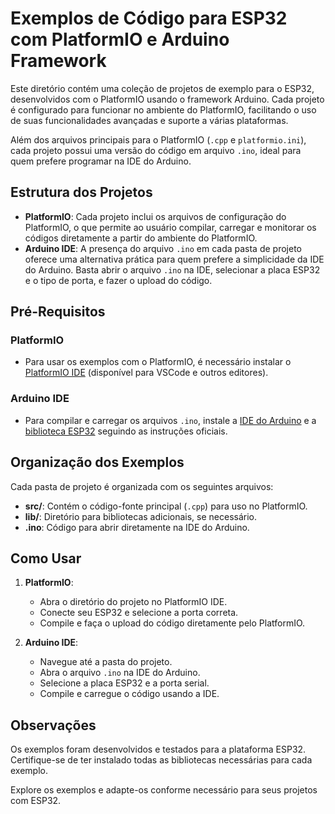 # Exemplos de Código para ESP32 com PlatformIO e Arduino Framework

Este diretório contém uma coleção de projetos de exemplo para o ESP32, desenvolvidos com o PlatformIO usando o framework Arduino. Cada projeto é configurado para funcionar no ambiente do PlatformIO, facilitando o uso de suas funcionalidades avançadas e suporte a várias plataformas.

Além dos arquivos principais para o PlatformIO (`.cpp` e `platformio.ini`), cada projeto possui uma versão do código em arquivo `.ino`, ideal para quem prefere programar na IDE do Arduino.

## Estrutura dos Projetos

- **PlatformIO**: Cada projeto inclui os arquivos de configuração do PlatformIO, o que permite ao usuário compilar, carregar e monitorar os códigos diretamente a partir do ambiente do PlatformIO.
- **Arduino IDE**: A presença do arquivo `.ino` em cada pasta de projeto oferece uma alternativa prática para quem prefere a simplicidade da IDE do Arduino. Basta abrir o arquivo `.ino` na IDE, selecionar a placa ESP32 e o tipo de porta, e fazer o upload do código.

## Pré-Requisitos

### PlatformIO

- Para usar os exemplos com o PlatformIO, é necessário instalar o [PlatformIO IDE](https://platformio.org/platformio-ide) (disponível para VSCode e outros editores).

### Arduino IDE

- Para compilar e carregar os arquivos `.ino`, instale a [IDE do Arduino](https://www.arduino.cc/en/software) e a [biblioteca ESP32](https://github.com/espressif/arduino-esp32) seguindo as instruções oficiais.

## Organização dos Exemplos

Cada pasta de projeto é organizada com os seguintes arquivos:

- **src/**: Contém o código-fonte principal (`.cpp`) para uso no PlatformIO.
- **lib/**: Diretório para bibliotecas adicionais, se necessário.
- **.ino**: Código para abrir diretamente na IDE do Arduino.

## Como Usar

1. **PlatformIO**:
   - Abra o diretório do projeto no PlatformIO IDE.
   - Conecte seu ESP32 e selecione a porta correta.
   - Compile e faça o upload do código diretamente pelo PlatformIO.

2. **Arduino IDE**:
   - Navegue até a pasta do projeto.
   - Abra o arquivo `.ino` na IDE do Arduino.
   - Selecione a placa ESP32 e a porta serial.
   - Compile e carregue o código usando a IDE.

## Observações

Os exemplos foram desenvolvidos e testados para a plataforma ESP32. Certifique-se de ter instalado todas as bibliotecas necessárias para cada exemplo.

Explore os exemplos e adapte-os conforme necessário para seus projetos com ESP32. 

